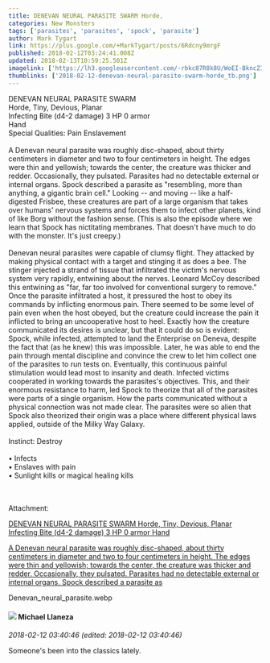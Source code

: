 ```yaml
---
title: DENEVAN NEURAL PARASITE SWARM Horde,
categories: New Monsters
tags: ['parasites', 'parasites', 'spock', 'parasite']
author: Mark Tygart
link: https://plus.google.com/+MarkTygart/posts/6Rdcny9mrgF
published: 2018-02-12T03:24:41.008Z
updated: 2018-02-13T10:59:25.501Z
imagelink: ['https://lh3.googleusercontent.com/-rbkc87R8k8U/WoEI-BkncZI/AAAAAAAAE0A/Mso02YRmsqoMWZ75mU_0sXoG-Qxz5z6hwCJoC/w530-h397/Denevan_neural_parasite.webp']
thumblinks: ['2018-02-12-denevan-neural-parasite-swarm-horde_tb.png']
---
```


DENEVAN NEURAL PARASITE SWARM <br />Horde, Tiny, Devious, Planar<br />Infecting Bite (d4-2 damage)	3 HP	0 armor<br />Hand<br />Special Qualities: Pain Enslavement<br />	<br />A Denevan neural parasite was roughly disc-shaped, about thirty centimeters in diameter and two to four centimeters in height. The edges were thin and yellowish; towards the center, the creature was thicker and redder. Occasionally, they pulsated. Parasites had no detectable external or internal organs. Spock described a parasite as &quot;resembling, more than anything, a gigantic brain cell.&quot; Looking -- and moving -- like a half-digested Frisbee, these creatures are part of a large organism that takes over humans&#39; nervous systems and forces them to infect other planets, kind of like Borg without the fashion sense. (This is also the episode where we learn that Spock has nictitating membranes. That doesn&#39;t have much to do with the monster. It&#39;s just creepy.)<br /><br />Denevan neural parasites were capable of clumsy flight. They attacked by making physical contact with a target and stinging it as does a bee. The stinger injected a strand of tissue that infiltrated the victim&#39;s nervous system very rapidly, entwining about the nerves. Leonard McCoy described this entwining as &quot;far, far too involved for conventional surgery to remove.&quot; Once the parasite infiltrated a host, it pressured the host to obey its commands by inflicting enormous pain. There seemed to be some level of pain even when the host obeyed, but the creature could increase the pain it inflicted to bring an uncooperative host to heel. Exactly how the creature communicated its desires is unclear, but that it could do so is evident: Spock, while infected, attempted to land the Enterprise on Deneva, despite the fact that (as he knew) this was impossible. Later, he was able to end the pain through mental discipline and convince the crew to let him collect one of the parasites to run tests on. Eventually, this continuous painful stimulation would lead most to  insanity and death. Infected victims cooperated in working towards the parasites&#39;s objectives. This, and their enormous resistance to harm, led Spock to theorize that all of the parasites were parts of a single organism. How the parts communicated without a physical connection was not made clear. The parasites were so alien that Spock also theorized their origin was a place where different physical laws applied, outside of the Milky Way Galaxy. <br /><br />Instinct: Destroy<br /><br />•	Infects<br />•	Enslaves with pain<br />•	Sunlight kills or magical healing kills<br /><br /><br />


Attachment:

<a href='https://plus.google.com/photos/118088719859349999400/albums/6521503598549120641/6521503597076115858?sqi=100084733231320276299&sqsi=a00a0016-f654-4964-9167-775a274a627c'>DENEVAN NEURAL PARASITE SWARM
Horde, Tiny, Devious, Planar
Infecting Bite (d4-2 damage) 3 HP 0 armor
Hand

A Denevan neural parasite was roughly disc-shaped, about thirty centimeters in diameter and two to four centimeters in height. The edges were thin and yellowish; towards the center, the creature was thicker and redder. Occasionally, they pulsated. Parasites had no detectable external or internal organs. Spock described a parasite as</a>


Denevan_neural_parasite.webp
<div id='comment z13ojzyycomtuhht022sizqwevrchveui'>
  <h4><img src='{{site.baseurl}}//images/avatars/118285647887876243328_photo.jpg'> Michael Llaneza</h4>
      <p><cite>2018-02-12 03:40:46 (edited: 2018-02-12 03:40:46)</cite></p>
        <p>Someone&#39;s been into the classics lately.</p>
</div>
        